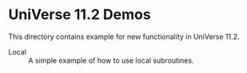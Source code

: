 UniVerse 11.2 Demos
=========================

This directory contains example for new functionality in UniVerse 11.2.

<dl>
<dt>Local</dt>
<dd>A simple example of how to use local subroutines.</dd>
</dl>
